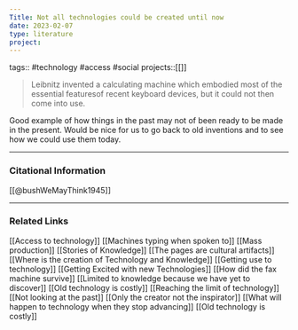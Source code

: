 ```yaml
---
Title: Not all technologies could be created until now
date: 2023-02-07
type: literature
project:
---
```

tags:: #technology #access #social
projects::[[]]

> Leibnitz invented a calculating machine which embodied most of the essential featuresof recent keyboard devices, but it could not then come into use.

Good example of how things in the past may not of been ready to be made in the present. Would be nice for us to go back to old inventions and to see how we could use them today.

---
### Citational Information

[[@bushWeMayThink1945]]

---

### Related Links

[[Access to technology]]
[[Machines typing when spoken to]]
[[Mass production]]
[[Stories of Knowledge]]
[[The pages are cultural artifacts]]
[[Where is the creation of Technology and Knowledge]]
[[Getting use to technology]]
[[Getting Excited with new Technologies]]
[[How did the fax machine survive]]
[[Limited to knowledge because we have yet to discover]]
[[Old technology is costly]]
[[Reaching the limit of technology]]
[[Not looking at the past]]
[[Only the creator not the inspirator]]
[[What will happen to technology when they stop advancing]]
[[Old technology is costly]]